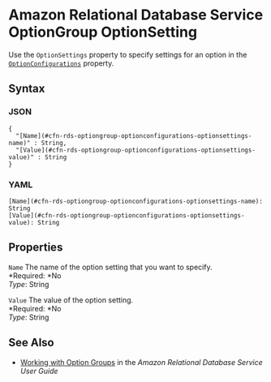 # Amazon Relational Database Service OptionGroup OptionSetting<a name="aws-properties-rds-optiongroup-optionconfigurations-optionsettings"></a>

Use the `OptionSettings` property to specify settings for an option in the [`OptionConfigurations`](aws-properties-rds-optiongroup-optionconfigurations.md) property\.

## Syntax<a name="w3ab2c21c14e1458b5"></a>

### JSON<a name="aws-properties-rds-optiongroup-optionconfigurations-optionsettings-syntax.json"></a>

```
{
  "[Name](#cfn-rds-optiongroup-optionconfigurations-optionsettings-name)" : String,
  "[Value](#cfn-rds-optiongroup-optionconfigurations-optionsettings-value)" : String
}
```

### YAML<a name="aws-properties-rds-optiongroup-optionconfigurations-optionsettings-syntax.yaml"></a>

```
[Name](#cfn-rds-optiongroup-optionconfigurations-optionsettings-name): String
[Value](#cfn-rds-optiongroup-optionconfigurations-optionsettings-value): String
```

## Properties<a name="w3ab2c21c14e1458b7"></a>

`Name`  <a name="cfn-rds-optiongroup-optionconfigurations-optionsettings-name"></a>
The name of the option setting that you want to specify\.  
*Required: *No  
*Type*: String

`Value`  <a name="cfn-rds-optiongroup-optionconfigurations-optionsettings-value"></a>
The value of the option setting\.  
*Required: *No  
*Type*: String

## See Also<a name="aws-properties-rds-optiongroup-optionsettings-seealso"></a>

+ [Working with Option Groups](http://docs.aws.amazon.com/AmazonRDS/latest/UserGuide/USER_WorkingWithOptionGroups.html) in the *Amazon Relational Database Service User Guide*